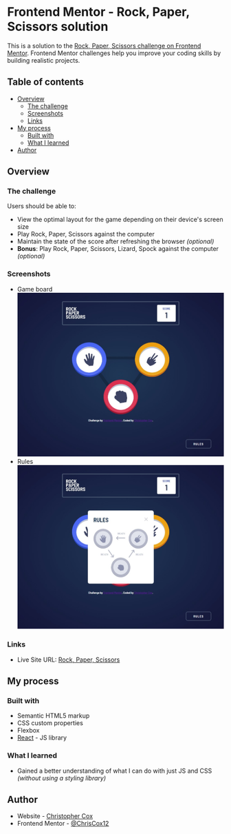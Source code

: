 # Frontend Mentor - Rock, Paper, Scissors solution

This is a solution to the [Rock, Paper, Scissors challenge on Frontend Mentor](https://www.frontendmentor.io/challenges/rock-paper-scissors-game-pTgwgvgH). Frontend Mentor challenges help you improve your coding skills by building realistic projects. 


## Table of contents

- [Overview](#overview)
  - [The challenge](#the-challenge)
  - [Screenshots](#screenshots)
  - [Links](#links)
- [My process](#my-process)
  - [Built with](#built-with)
  - [What I learned](#what-i-learned)
- [Author](#author)


## Overview

### The challenge

Users should be able to:

- View the optimal layout for the game depending on their device's screen size
- Play Rock, Paper, Scissors against the computer
- Maintain the state of the score after refreshing the browser _(optional)_
- **Bonus**: Play Rock, Paper, Scissors, Lizard, Spock against the computer _(optional)_


### Screenshots

- Game board
![Game board](./screenshots/gameboard.jpeg)
- Rules
![Rules](./screenshots/rules.jpeg)


### Links

- Live Site URL: [Rock, Paper, Scissors](https://simple-rps-proj.netlify.app/)


## My process

### Built with

- Semantic HTML5 markup
- CSS custom properties
- Flexbox
- [React](https://reactjs.org/) - JS library


### What I learned

- Gained a better understanding of what I can do with just JS and CSS _(without using a styling library)_


## Author

- Website - [Christopher Cox](https://chriscox12.github.io/)
- Frontend Mentor - [@ChrisCox12](https://www.frontendmentor.io/profile/ChrisCox12)


